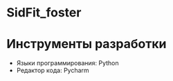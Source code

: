 # SidFit_foster
# Инструменты разработки

* Языки программирования: Python
* Редактор кода: Pycharm
